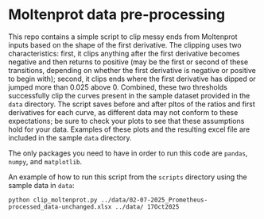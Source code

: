 # Moltenprot data pre-processing
This repo contains a simple script to clip messy ends from Moltenprot inputs based on the shape of the first derivative. The clipping uses two characteristics: first, it clips anything after the first derivative becomes negative and then returns to positive (may be the first or second of these transitions, depending on whether the first derivative is negative or positive to begin with); second, it clips ends where the first derivative has dipped or jumped more than 0.025 above 0. Combined, these two thresholds successfully clip the curves present in the sample dataset provided in the `data` directory. The script saves before and after pltos of the ratios and first derivatives for each curve, as different data may not conform to these expectations; be sure to check your plots to see that these assumptions hold for your data. Examples of these plots and the resulting excel file are included in the sample `data` directory.

The only packages you need to have in order to run this code are `pandas`, `numpy`, and `matplotlib`.

An example of how to run this script from the `scripts` directory using the sample data in `data`:

```
python clip_moltenprot.py ../data/02-07-2025_Prometheus-processed_data-unchanged.xlsx ../data/ 17Oct2025
```